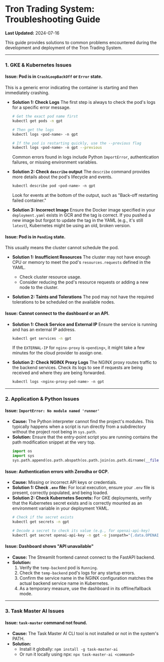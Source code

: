# Tron Trading System: Troubleshooting Guide

**Last Updated:** 2024-07-16

This guide provides solutions to common problems encountered during the development and deployment of the Tron Trading System.

---

### 1. GKE & Kubernetes Issues

#### Issue: Pod is in `CrashLoopBackOff` or `Error` state.

This is a generic error indicating the container is starting and then immediately crashing.

-   **Solution 1: Check Logs**
    The first step is always to check the pod's logs for a specific error message.
    ```bash
    # Get the exact pod name first
    kubectl get pods -n gpt

    # Then get the logs
    kubectl logs <pod-name> -n gpt

    # If the pod is restarting quickly, use the --previous flag
    kubectl logs <pod-name> -n gpt --previous
    ```
    Common errors found in logs include Python `ImportError`, authentication failures, or missing environment variables.

-   **Solution 2: Check `describe` output**
    The `describe` command provides more details about the pod's lifecycle and events.
    ```bash
    kubectl describe pod <pod-name> -n gpt
    ```
    Look for events at the bottom of the output, such as "Back-off restarting failed container."

-   **Solution 3: Incorrect Image**
    Ensure the Docker image specified in your `deployment.yaml` exists in GCR and the tag is correct. If you pushed a new image but forgot to update the tag in the YAML (e.g., it's still `latest`), Kubernetes might be using an old, broken version.

#### Issue: Pod is in `Pending` state.

This usually means the cluster cannot schedule the pod.

-   **Solution 1: Insufficient Resources**
    The cluster may not have enough CPU or memory to meet the pod's `resources.requests` defined in the YAML.
    -   Check cluster resource usage.
    -   Consider reducing the pod's resource requests or adding a new node to the cluster.

-   **Solution 2: Taints and Tolerations**
    The pod may not have the required tolerations to be scheduled on the available nodes.

#### Issue: Cannot connect to the dashboard or an API.

-   **Solution 1: Check Service and External IP**
    Ensure the service is running and has an external IP address.
    ```bash
    kubectl get services -n gpt
    ```
    If the `EXTERNAL-IP` for `nginx-proxy` is `<pending>`, it might take a few minutes for the cloud provider to assign one.

-   **Solution 2: Check NGINX Proxy Logs**
    The NGINX proxy routes traffic to the backend services. Check its logs to see if requests are being received and where they are being forwarded.
    ```bash
    kubectl logs <nginx-proxy-pod-name> -n gpt
    ```

---

### 2. Application & Python Issues

#### Issue: `ImportError: No module named 'runner'`

-   **Cause:** The Python interpreter cannot find the project's modules. This typically happens when a script is run directly from a subdirectory without the project root being in `sys.path`.
-   **Solution:** Ensure that the entry-point script you are running contains the path modification snippet at the very top.
    ```python
    import os
    import sys
    sys.path.append(os.path.abspath(os.path.join(os.path.dirname(__file__), "..")))
    ```

#### Issue: Authentication errors with Zerodha or GCP.

-   **Cause:** Missing or incorrect API keys or credentials.
-   **Solution 1: Check `.env` file:** For local execution, ensure your `.env` file is present, correctly populated, and being loaded.
-   **Solution 2: Check Kubernetes Secrets:** For GKE deployments, verify that the Kubernetes secret exists and is correctly mounted as an environment variable in your deployment YAML.
    ```bash
    # Check if the secret exists
    kubectl get secrets -n gpt

    # Decode a secret to check its value (e.g., for openai-api-key)
    kubectl get secret openai-api-key -n gpt -o jsonpath="{.data.OPENAI_API_KEY}" | base64 --decode
    ```

#### Issue: Dashboard shows "API unavailable"

-   **Cause:** The Streamlit frontend cannot connect to the FastAPI backend.
-   **Solution:**
    1.  Verify the `temp-backend` pod is `Running`.
    2.  Check the `temp-backend` pod's logs for any startup errors.
    3.  Confirm the service name in the NGINX configuration matches the actual backend service name in Kubernetes.
    4.  As a temporary measure, use the dashboard in its offline/fallback mode.

---

### 3. Task Master AI Issues

#### Issue: `task-master` command not found.

-   **Cause:** The Task Master AI CLI tool is not installed or not in the system's PATH.
-   **Solution:**
    -   Install it globally: `npm install -g task-master-ai`
    -   Or run it locally using npx: `npx task-master-ai <command>` 